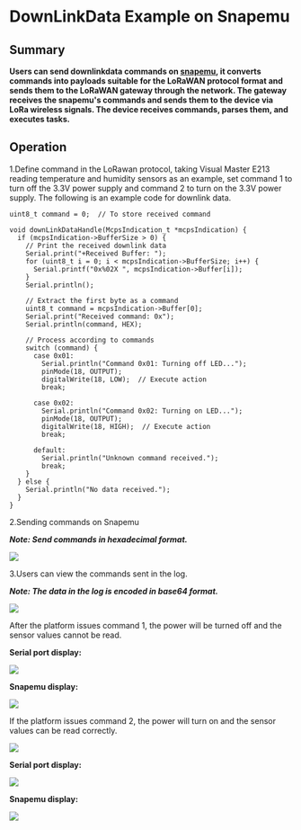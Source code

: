 # DownLinkData Example on Snapemu

## Summary

**Users can send downlinkdata commands on [snapemu](platform.snapemu.com), it converts commands into payloads suitable for the LoRaWAN protocol format and sends them to the LoRaWAN gateway through the network. The gateway receives the snapemu's commands and sends them to the device via LoRa wireless signals. The device receives commands, parses them, and executes tasks.**

## Operation

1.Define command in the LoRawan protocol, taking Visual Master E213 reading temperature and humidity sensors as an example, set command 1 to turn off the 3.3V power supply and command 2 to turn on the 3.3V power supply. The following is an example code for downlink data.

```
uint8_t command = 0;  // To store received command

void downLinkDataHandle(McpsIndication_t *mcpsIndication) {
  if (mcpsIndication->BufferSize > 0) {
    // Print the received downlink data
    Serial.print("+Received Buffer: ");
    for (uint8_t i = 0; i < mcpsIndication->BufferSize; i++) {
      Serial.printf("0x%02X ", mcpsIndication->Buffer[i]);
    }
    Serial.println();

    // Extract the first byte as a command
    uint8_t command = mcpsIndication->Buffer[0];
    Serial.print("Received command: 0x");
    Serial.println(command, HEX);

    // Process according to commands
    switch (command) {
      case 0x01:
        Serial.println("Command 0x01: Turning off LED...");
        pinMode(18, OUTPUT);
        digitalWrite(18, LOW);  // Execute action
        break;

      case 0x02:
        Serial.println("Command 0x02: Turning on LED...");
        pinMode(18, OUTPUT);
        digitalWrite(18, HIGH);  // Execute action
        break;

      default:
        Serial.println("Unknown command received.");  
        break;
    }
  } else {
    Serial.println("No data received.");
  }
}
```

2.Sending commands on Snapemu

***Note: Send commands in hexadecimal format.***



![](down/1.png)

3.Users can view the commands sent in the log.

***Note: The data in the log is encoded in base64 format.***

![](down/2.png)

After the platform issues command 1, the power will be turned off and the sensor values cannot be read.

**Serial port display:**

![](down/3.png)

**Snapemu display:**

![](down/4.png)

If the platform issues command 2, the power will turn on and the sensor values can be read correctly.

![](down/5.png)

**Serial port display:**

![](down/6.png)

**Snapemu display:**

![](down/7.png)
